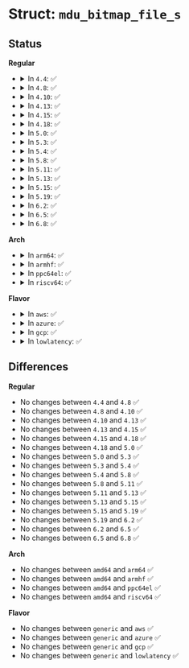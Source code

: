 # Struct: <code>mdu_bitmap_file_s</code>

## Status
<b>Regular</b>
<ul>
<li>
<details>
<summary>In <code>4.4</code>: ✅</summary>

```c
struct mdu_bitmap_file_s {
    char pathname[4096];
};
```
</details>
</li>
<li>
<details>
<summary>In <code>4.8</code>: ✅</summary>

```c
struct mdu_bitmap_file_s {
    char pathname[4096];
};
```
</details>
</li>
<li>
<details>
<summary>In <code>4.10</code>: ✅</summary>

```c
struct mdu_bitmap_file_s {
    char pathname[4096];
};
```
</details>
</li>
<li>
<details>
<summary>In <code>4.13</code>: ✅</summary>

```c
struct mdu_bitmap_file_s {
    char pathname[4096];
};
```
</details>
</li>
<li>
<details>
<summary>In <code>4.15</code>: ✅</summary>

```c
struct mdu_bitmap_file_s {
    char pathname[4096];
};
```
</details>
</li>
<li>
<details>
<summary>In <code>4.18</code>: ✅</summary>

```c
struct mdu_bitmap_file_s {
    char pathname[4096];
};
```
</details>
</li>
<li>
<details>
<summary>In <code>5.0</code>: ✅</summary>

```c
struct mdu_bitmap_file_s {
    char pathname[4096];
};
```
</details>
</li>
<li>
<details>
<summary>In <code>5.3</code>: ✅</summary>

```c
struct mdu_bitmap_file_s {
    char pathname[4096];
};
```
</details>
</li>
<li>
<details>
<summary>In <code>5.4</code>: ✅</summary>

```c
struct mdu_bitmap_file_s {
    char pathname[4096];
};
```
</details>
</li>
<li>
<details>
<summary>In <code>5.8</code>: ✅</summary>

```c
struct mdu_bitmap_file_s {
    char pathname[4096];
};
```
</details>
</li>
<li>
<details>
<summary>In <code>5.11</code>: ✅</summary>

```c
struct mdu_bitmap_file_s {
    char pathname[4096];
};
```
</details>
</li>
<li>
<details>
<summary>In <code>5.13</code>: ✅</summary>

```c
struct mdu_bitmap_file_s {
    char pathname[4096];
};
```
</details>
</li>
<li>
<details>
<summary>In <code>5.15</code>: ✅</summary>

```c
struct mdu_bitmap_file_s {
    char pathname[4096];
};
```
</details>
</li>
<li>
<details>
<summary>In <code>5.19</code>: ✅</summary>

```c
struct mdu_bitmap_file_s {
    char pathname[4096];
};
```
</details>
</li>
<li>
<details>
<summary>In <code>6.2</code>: ✅</summary>

```c
struct mdu_bitmap_file_s {
    char pathname[4096];
};
```
</details>
</li>
<li>
<details>
<summary>In <code>6.5</code>: ✅</summary>

```c
struct mdu_bitmap_file_s {
    char pathname[4096];
};
```
</details>
</li>
<li>
<details>
<summary>In <code>6.8</code>: ✅</summary>

```c
struct mdu_bitmap_file_s {
    char pathname[4096];
};
```
</details>
</li>
</ul>
<b>Arch</b>
<ul>
<li>
<details>
<summary>In <code>arm64</code>: ✅</summary>

```c
struct mdu_bitmap_file_s {
    char pathname[4096];
};
```
</details>
</li>
<li>
<details>
<summary>In <code>armhf</code>: ✅</summary>

```c
struct mdu_bitmap_file_s {
    char pathname[4096];
};
```
</details>
</li>
<li>
<details>
<summary>In <code>ppc64el</code>: ✅</summary>

```c
struct mdu_bitmap_file_s {
    char pathname[4096];
};
```
</details>
</li>
<li>
<details>
<summary>In <code>riscv64</code>: ✅</summary>

```c
struct mdu_bitmap_file_s {
    char pathname[4096];
};
```
</details>
</li>
</ul>
<b>Flavor</b>
<ul>
<li>
<details>
<summary>In <code>aws</code>: ✅</summary>

```c
struct mdu_bitmap_file_s {
    char pathname[4096];
};
```
</details>
</li>
<li>
<details>
<summary>In <code>azure</code>: ✅</summary>

```c
struct mdu_bitmap_file_s {
    char pathname[4096];
};
```
</details>
</li>
<li>
<details>
<summary>In <code>gcp</code>: ✅</summary>

```c
struct mdu_bitmap_file_s {
    char pathname[4096];
};
```
</details>
</li>
<li>
<details>
<summary>In <code>lowlatency</code>: ✅</summary>

```c
struct mdu_bitmap_file_s {
    char pathname[4096];
};
```
</details>
</li>
</ul>

## Differences
<b>Regular</b>
<ul>
<li>
No changes between <code>4.4</code> and <code>4.8</code> ✅
</li>
<li>
No changes between <code>4.8</code> and <code>4.10</code> ✅
</li>
<li>
No changes between <code>4.10</code> and <code>4.13</code> ✅
</li>
<li>
No changes between <code>4.13</code> and <code>4.15</code> ✅
</li>
<li>
No changes between <code>4.15</code> and <code>4.18</code> ✅
</li>
<li>
No changes between <code>4.18</code> and <code>5.0</code> ✅
</li>
<li>
No changes between <code>5.0</code> and <code>5.3</code> ✅
</li>
<li>
No changes between <code>5.3</code> and <code>5.4</code> ✅
</li>
<li>
No changes between <code>5.4</code> and <code>5.8</code> ✅
</li>
<li>
No changes between <code>5.8</code> and <code>5.11</code> ✅
</li>
<li>
No changes between <code>5.11</code> and <code>5.13</code> ✅
</li>
<li>
No changes between <code>5.13</code> and <code>5.15</code> ✅
</li>
<li>
No changes between <code>5.15</code> and <code>5.19</code> ✅
</li>
<li>
No changes between <code>5.19</code> and <code>6.2</code> ✅
</li>
<li>
No changes between <code>6.2</code> and <code>6.5</code> ✅
</li>
<li>
No changes between <code>6.5</code> and <code>6.8</code> ✅
</li>
</ul>
<b>Arch</b>
<ul>
<li>
No changes between <code>amd64</code> and <code>arm64</code> ✅
</li>
<li>
No changes between <code>amd64</code> and <code>armhf</code> ✅
</li>
<li>
No changes between <code>amd64</code> and <code>ppc64el</code> ✅
</li>
<li>
No changes between <code>amd64</code> and <code>riscv64</code> ✅
</li>
</ul>
<b>Flavor</b>
<ul>
<li>
No changes between <code>generic</code> and <code>aws</code> ✅
</li>
<li>
No changes between <code>generic</code> and <code>azure</code> ✅
</li>
<li>
No changes between <code>generic</code> and <code>gcp</code> ✅
</li>
<li>
No changes between <code>generic</code> and <code>lowlatency</code> ✅
</li>
</ul>

